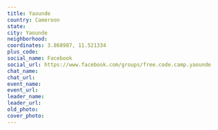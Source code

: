 ```yaml
---
title: Yaounde
country: Cameroon
state: 
city: Yaounde
neighborhood: 
coordinates: 3.868987, 11.521334
plus_code:
social_name: Facebook
social_url: https://www.facebook.com/groups/free.code.camp.yaounde
chat_name:
chat_url:
event_name:
event_url:
leader_name:
leader_url:
old_photo: 
cover_photo:
---
```

